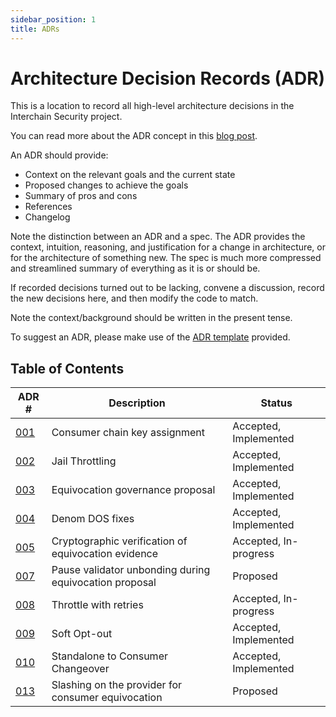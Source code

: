 ```yaml
---
sidebar_position: 1
title: ADRs
---
```


# Architecture Decision Records (ADR)

This is a location to record all high-level architecture decisions in the Interchain Security project.

You can read more about the ADR concept in this [blog post](https://product.reverb.com/documenting-architecture-decisions-the-reverb-way-a3563bb24bd0#.78xhdix6t).

An ADR should provide:

- Context on the relevant goals and the current state
- Proposed changes to achieve the goals
- Summary of pros and cons
- References
- Changelog

Note the distinction between an ADR and a spec. The ADR provides the context, intuition, reasoning, and
justification for a change in architecture, or for the architecture of something
new. The spec is much more compressed and streamlined summary of everything as
it is or should be.

If recorded decisions turned out to be lacking, convene a discussion, record the new decisions here, and then modify the code to match.

Note the context/background should be written in the present tense.

To suggest an ADR, please make use of the [ADR template](./adr-template.md) provided.

## Table of Contents

| ADR \#                                                      | Description                                            | Status                |
|-------------------------------------------------------------|--------------------------------------------------------|-----------------------|
| [001](./adr-001-key-assignment.md)                          | Consumer chain key assignment                          | Accepted, Implemented |
| [002](./adr-002-throttle.md)                                | Jail Throttling                                        | Accepted, Implemented |
| [003](./adr-003-equivocation-gov-proposal.md)               | Equivocation governance proposal                       | Accepted, Implemented |
| [004](./adr-004-denom-dos-fixes)                            | Denom DOS fixes                                        | Accepted, Implemented |
| [005](./adr-005-cryptographic-equivocation-verification.md) | Cryptographic verification of equivocation evidence    | Accepted, In-progress |
| [007](./adr-007-pause-unbonding-on-eqv-prop.md)             | Pause validator unbonding during equivocation proposal | Proposed              |
| [008](./adr-008-throttle-retries.md)                        | Throttle with retries                                  | Accepted, In-progress |
| [009](./adr-009-soft-opt-out.md)                            | Soft Opt-out                                           | Accepted, Implemented |
| [010](./adr-010-standalone-changeover.md)                   | Standalone to Consumer Changeover                      | Accepted, Implemented |
| [013](./adr-013-equivocation-slashing.md)                   | Slashing on the provider for consumer equivocation     | Proposed              |
